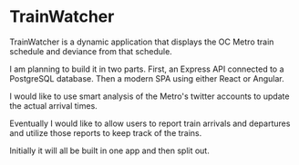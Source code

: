 # TrainWatcher
TrainWatcher is a dynamic application that displays the OC Metro train schedule and deviance from that schedule.

I am planning to build it in two parts. First, an Express API connected to a PostgreSQL database. Then a modern SPA using either React or Angular.

I would like to use smart analysis of the Metro's twitter accounts to update the actual arrival times.

Eventually I would like to allow users to report train arrivals and departures and utilize those reports to keep track of the trains.

Initially it will all be built in one app and then split out.
